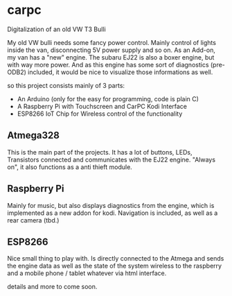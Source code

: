 # carpc
Digitalization of an old VW T3 Bulli

My old VW bulli needs some fancy power control. Mainly control of lights inside the van, disconnecting 5V power supply and so on. As an Add-on, my van has a "new" engine. The subaru EJ22 is also a boxer engine, but with way more power. And as this engine has some sort of diagnostics (pre-ODB2) included, it would be nice to visualize those informations as well.

so this project consists mainly of 3 parts:
- An Arduino (only for the easy for programming, code is plain C)
- A Raspberry Pi with Touchscreen and CarPC Kodi Interface
- ESP8266 IoT Chip for Wireless control of the functionality

## Atmega328
This is the main part of the projects. It has a lot of buttons, LEDs, Transistors connected and communicates with the EJ22 engine. "Always on", it also functions as a anti thieft module.

## Raspberry Pi
Mainly for music, but also displays diagnostics from the engine, which is implemented as a new addon for kodi. Navigation is included, as well as a rear camera (tbd.)

## ESP8266
Nice small thing to play with. Is directly connected to the Atmega and sends the engine data as well as the state of the system wireless to the raspberry and a mobile phone / tablet whatever via html interface.


details and more to come soon.
